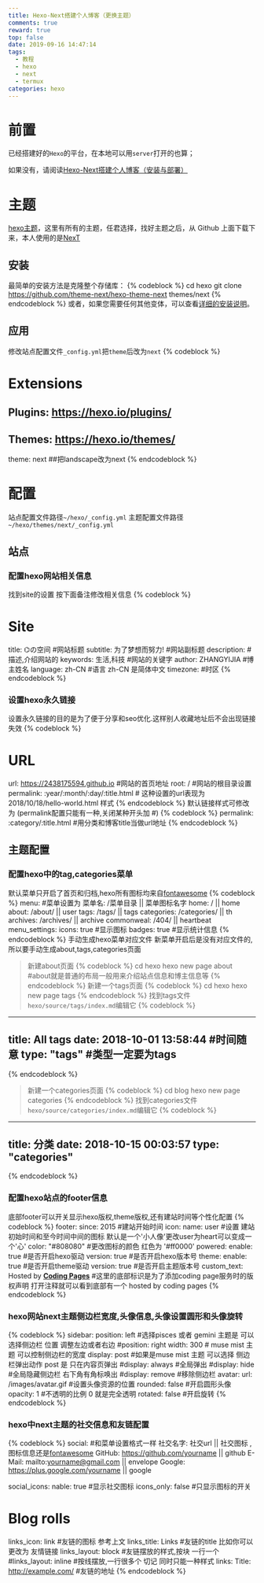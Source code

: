 ```yaml
---
title: Hexo-Next搭建个人博客（更换主题）
comments: true
reward: true
top: false
date: 2019-09-16 14:47:14
tags:
  - 教程
  - hexo
  - next
  - termux
categories: hexo
---
```

# 前置
已经搭建好的`Hexo`的平台，在本地可以用`server`打开的也算；
<!-- more -->
如果没有，请阅读[Hexo-Next搭建个人博客（安装与部署）](https://2438175594.github.io/2019/Hexo-Next%E6%90%AD%E5%BB%BA%E4%B8%AA%E4%BA%BA%E5%8D%9A%E5%AE%A2%EF%BC%88%E5%AE%89%E8%A3%85%E4%B8%8E%E9%83%A8%E7%BD%B2%EF%BC%89/)


# 主题
[hexo主题](https://github.com/hexojs/hexo/wiki/Themes)，这里有所有的主题，任君选择，找好主题之后，从 Github 上面下载下来，本人使用的是[NexT](https://github.com/theme-next/hexo-theme-next/blob/master/README.md)


## 安装
最简单的安装方法是克隆整个存储库：
{% codeblock %}
cd hexo
git clone https://github.com/theme-next/hexo-theme-next themes/next
{% endcodeblock %}
或者，如果您需要任何其他变体，可以查看[详细的安装说明](https://github.com/theme-next/hexo-theme-next/blob/master/docs/INSTALLATION.md)。


## 应用
修改站点配置文件`_config.yml`把`theme`后改为`next`
{% codeblock %}
# Extensions
## Plugins: https://hexo.io/plugins/
## Themes: https://hexo.io/themes/
theme: next ##把landscape改为next
{% endcodeblock %}


# 配置

站点配置文件路径`~/hexo/_config.yml`
主题配置文件路径`~/hexo/themes/next/_config.yml`

## 站点

### 配置hexo网站相关信息
找到site的设置 按下面备注修改相关信息
{% codeblock %}
# Site
title: ⌬の空间  #网站标题
subtitle: 为了梦想而努力!  #网站副标题
description:     #描述,介绍网站的
keywords: 生活,科技 #网站的关键字
author: ZHANGYIJIA  #博主姓名
language: zh-CN #语言  zh-CN 是简体中文
timezone:    #时区
{% endcodeblock %}

### 设置hexo永久链接
设置永久链接的目的是为了便于分享和seo优化.这样别人收藏地址后不会出现链接失效
{% codeblock %}
# URL
url: https://2438175594.github.io #网站的首页地址
root: / #网站的根目录设置
permalink: :year/:month/:day/:title.html # 这种设置的url表现为2018/10/18/hello-world.html 样式
{% endcodeblock %}
默认链接样式可修改为 (permalink配置只能有一种,关闭某种开头加 #)
{% codeblock %}
permalink: :category/:title.html #用分类和博客title当做url地址
{% endcodeblock %}


## 主题配置

### 配置hexo中的tag,categories菜单
默认菜单只开启了首页和归档,hexo所有图标均来自[fontawesome](http://fontawesome.dashgame.com/)
{% codeblock %}
menu: #菜单设置为 菜单名: /菜单目录 || 菜单图标名字
  home: / || home 
  about: /about/ || user
  tags: /tags/ || tags
  categories: /categories/ || th
  archives: /archives/ || archive
  commonweal: /404/ || heartbeat
menu_settings:
  icons: true  #显示图标
  badges: true  #显示统计信息
{% endcodeblock %}
手动生成hexo菜单对应文件 新菜单开启后是没有对应文件的,所以要手动生成about,tags,categories页面
> 新建about页面
{% codeblock %}
cd hexo
hexo new page about #about就是普通的布局一般用来介绍站点信息和博主信息等
{% endcodeblock %}
> 新建一个tags页面
{% codeblock %}
cd hexo
hexo new page tags
{% endcodeblock %}
找到tags文件`hexo/source/tags/index.md`编辑它
{% codeblock %}
---
title: All tags
date: 2018-10-01 13:58:44 #时间随意
type: "tags" #类型一定要为tags
---
{% endcodeblock %}
> 新建一个categories页面
{% codeblock %}
cd blog
hexo new page categories
{% endcodeblock %}
找到categories文件`hexo/source/categories/index.md`编辑它
{% codeblock %}
---
title: 分类
date: 2018-10-15 00:03:57
type: "categories"
---
{% endcodeblock %}


### 配置hexo站点的footer信息
底部footer可以开关显示hexo版权,theme版权,还有建站时间等个性化配置
{% codeblock %}
footer:
  since: 2015   #建站开始时间
  icon:
    name: user  #设置 建站初始时间和至今时间中间的图标 默认是一个'小人像'更改user为heart可以变成一个'心'
    color: "#808080" #更改图标的颜色 红色为 '#ff0000'
  powered:
    enable: true #是否开启hexo驱动
    version: true #是否开启hexo版本号
  theme:
    enable: true #是否开启theme驱动
    version: true #是否开启主题版本号
  custom_text: Hosted by <a target="_blank" rel="external nofollow" href="https://pages.coding.me"><b>Coding Pages</b></a> #这里的底部标识是为了添加coding page服务时的版权声明 打开注释就可以看到底部有一个 hosted by coding pages
{% endcodeblock %}

### hexo网站next主题侧边栏宽度,头像信息,头像设置圆形和头像旋转
{% codeblock %}
sidebar:
  position: left  #选择pisces 或者 gemini 主题是 可以 选择侧边栏 位置 调整左边或者右边
  #position: right
  width: 300   # muse mist 主题 可以控制侧边栏的宽度 
  display: post   #如果是muse mist 主题 可以选择 侧边栏弹出动作  post 是 只在内容页弹出
  #display: always  #全局弹出
  #display: hide    #全局隐藏侧边栏 右下角有角标唤出
  #display: remove  #移除侧边栏
avatar:
  url: /images/avatar.gif  #设置头像资源的位置
  rounded: false  #开启圆形头像
  opacity: 1    #不透明的比例  0 就是完全透明
  rotated: false  #开启旋转
{% endcodeblock %}

### hexo中next主题的社交信息和友链配置
{% codeblock %}
social: #和菜单设置格式一样  社交名字: 社交url || 社交图标 ,图标信息还是[fontawesome](https://fontawesome.com/v4.7.0/icons)
  GitHub: https://github.com/yourname || github
  E-Mail: mailto:yourname@gmail.com || envelope
  Google: https://plus.google.com/yourname || google


social_icons:
  nable: true  #显示社交图标
  icons_only: false #只显示图标的开关


# Blog rolls
links_icon: link  #友链的图标 参考上文
links_title: Links #友链的title  比如你可以更改为 友情链接
links_layout: block #友链摆放的样式,按块 一行一个
#links_layout: inline #按线摆放,一行很多个 切记 同时只能一种样式
links:
  Title: http://example.com/  #友链的地址
{% endcodeblock %}
